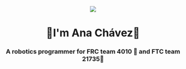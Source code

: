 <div align="center">
<img src="https://media.giphy.com/media/Qo2dupDib32rkTY4hX/giphy.gif"/>
</div>
<h1 align="center">🎇I'm Ana Chávez🎇</h1>
<h3 align="center">A robotics programmer for FRC team 4010 💛 and FTC team 21735💜 </h3>

